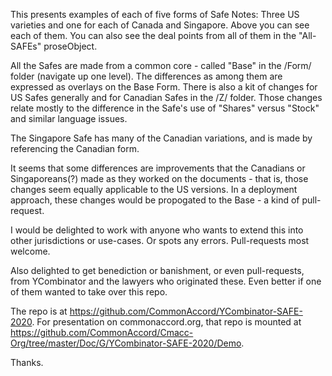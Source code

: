 This presents examples of each of five forms of Safe Notes:  Three US varieties and one for each of Canada and Singapore.  Above you can see each of them.  You can also see the deal points from all of them in the "All-SAFEs" proseObject.  

All the Safes are made from a common core - called "Base" in the /Form/ folder (navigate up one level).  The differences as among them are expressed as overlays on the Base Form.  There is also a kit of changes for US Safes generally and for Canadian Safes in the /Z/ folder.  Those changes relate mostly to the difference in the Safe's use of "Shares" versus "Stock" and similar language issues.  

The Singapore Safe has many of the Canadian variations, and is made by referencing the Canadian form.

It seems that some differences are improvements that the Canadians or Singaporeans(?) made as they worked on the documents - that is, those changes seem equally applicable to the US versions.  In a deployment approach, these changes would be propogated to the Base - a kind of pull-request.

I would be delighted to work with anyone who wants to extend this into other jurisdictions or use-cases.  Or spots any errors.  Pull-requests most welcome.  

Also delighted to get benediction or banishment, or even pull-requests, from YCombinator and the lawyers who originated these.  Even better if one of them wanted to take over this repo.

The repo is at https://github.com/CommonAccord/YCombinator-SAFE-2020.  For presentation on commonaccord.org, that repo is mounted at https://github.com/CommonAccord/Cmacc-Org/tree/master/Doc/G/YCombinator-SAFE-2020/Demo.

Thanks.

